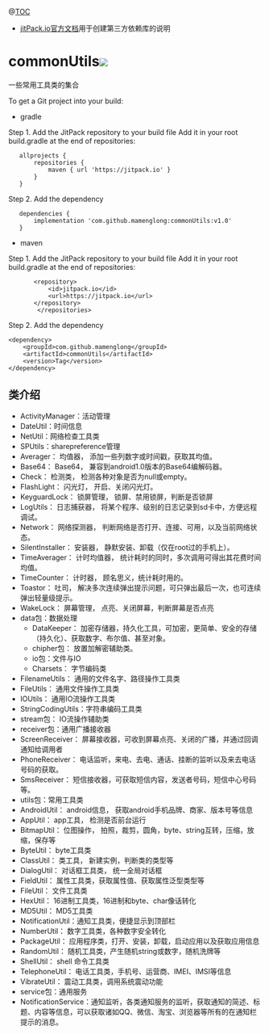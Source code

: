 @[TOC](目录)
- [jitPack.io官方文档](https://jitpack.io/docs/ANDROID/)用于创建第三方依赖库的说明
# commonUtils[![](https://jitpack.io/v/mamenglong/commonUtils.svg)](https://jitpack.io/#mamenglong/commonUtils)
一些常用工具类的集合

To get a Git project into your build:

* gradle
   
Step 1. Add the JitPack repository to your build file
Add it in your root build.gradle at the end of repositories:
 ```
	allprojects {
		repositories { 
			maven { url 'https://jitpack.io' }
		}
	}
 ```
Step 2. Add the dependency
 ```
	dependencies {
		implementation 'com.github.mamenglong:commonUtils:v1.0'
	}
 ```
* maven
   
Step 1. Add the JitPack repository to your build file
Add it in your root build.gradle at the end of repositories:
 ```<repositories>
		<repository>
		    <id>jitpack.io</id>
		    <url>https://jitpack.io</url>
		</repository>
	     </repositories>
 ```
Step 2. Add the dependency

```
<dependency>
    <groupId>com.github.mamenglong</groupId>
    <artifactId>commonUtils</artifactId>
    <version>Tag</version>
</dependency>
```
## 类介绍
 + ActivityManager：活动管理
 + DateUtil：时间信息
 + NetUtil：网络检查工具类
 + SPUtils：sharepreference管理
 + Averager： 均值器， 添加一些列数字或时间戳，获取其均值。
 + Base64： Base64， 兼容到android1.0版本的Base64编解码器。
 + Check： 检测类， 检测各种对象是否为null或empty。
 + FlashLight： 闪光灯， 开启、关闭闪光灯。
 + KeyguardLock： 锁屏管理， 锁屏、禁用锁屏，判断是否锁屏
 + LogUtils： 日志捕获器， 将某个程序、级别的日志记录到sd卡中，方便远程调试。
 + Network： 网络探测器， 判断网络是否打开、连接、可用，以及当前网络状态。
 + SilentInstaller： 安装器， 静默安装、卸载（仅在root过的手机上）。
 + TimeAverager： 计时均值器， 统计耗时的同时，多次调用可得出其花费时间均值。
 + TimeCounter： 计时器， 顾名思义，统计耗时用的。
 + Toastor： 吐司， 解决多次连续弹出提示问题，可只弹出最后一次，也可连续弹出轻量级提示。
 + WakeLock： 屏幕管理， 点亮、关闭屏幕，判断屏幕是否点亮
 + data包：数据处理
   + DataKeeper： 加密存储器，持久化工具，可加密，更简单、安全的存储（持久化）、获取数字、布尔值、甚至对象。
   + chipher包： 放置加解密辅助类。
   + io包：文件与IO
   + Charsets： 字节编码类
 + FilenameUtils： 通用的文件名字、路径操作工具类
 + FileUtils： 通用文件操作工具类
 + IOUtils： 通用IO流操作工具类
 + StringCodingUtils：字符串编码工具类
 + stream包： IO流操作辅助类
 + receiver包：通用广播接收器
 + ScreenReceiver： 屏幕接收器，可收到屏幕点亮、关闭的广播，并通过回调通知给调用者
 + PhoneReceiver： 电话监听，来电、去电、通话、挂断的监听以及来去电话号码的获取。
 + SmsReceiver： 短信接收器，可获取短信内容，发送者号码，短信中心号码等。
 + utils包：常用工具类
  + AndroidUtil： android信息， 获取android手机品牌、商家、版本号等信息
  + AppUtil： app工具， 检测是否前台运行
  + BitmapUtil： 位图操作， 拍照，裁剪，圆角，byte、string互转，压缩，放缩，保存等
  + ByteUtil： byte工具类
  + ClassUtil： 类工具， 新建实例，判断类的类型等
  + DialogUtil： 对话框工具类， 统一全局对话框
  + FieldUtil： 属性工具类，获取属性值、获取属性泛型类型等
  + FileUtil： 文件工具类
  + HexUtil： 16进制工具类，16进制和byte、char像话转化
  + MD5Util： MD5工具类
  + NotificationUtil：通知工具类，便捷显示到顶部栏
  + NumberUtil： 数字工具类，各种数字安全转化
  + PackageUtil： 应用程序类，打开、安装，卸载，启动应用以及获取应用信息
  + RandomUtil： 随机工具类，产生随机string或数字，随机洗牌等
  + ShellUtil： shell 命令工具类
  + TelephoneUtil： 电话工具类，手机号、运营商、IMEI、IMSI等信息
  + VibrateUtil： 震动工具类，调用系统震动功能
 + service包：通用服务
  + NotificationService：通知监听，各类通知服务的监听，获取通知的简述、标题、内容等信息，可以获取诸如QQ、微信、淘宝、浏览器等所有的在通知栏提示的消息。

